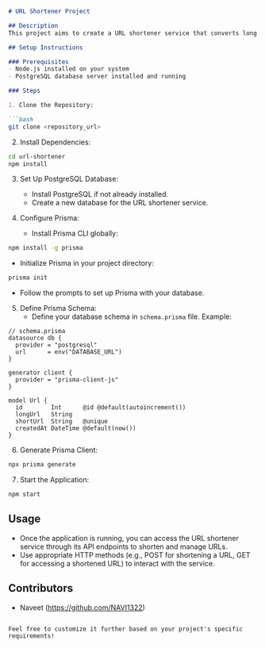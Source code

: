 

```markdown
# URL Shortener Project

## Description
This project aims to create a URL shortener service that converts long URLs into shorter, more manageable links. It utilizes a PostgreSQL database connected through Prisma for data storage and management.

## Setup Instructions

### Prerequisites
- Node.js installed on your system
- PostgreSQL database server installed and running

### Steps

1. Clone the Repository:

```bash
git clone <repository_url>
```

2. Install Dependencies:

```bash
cd url-shortener
npm install
```

3. Set Up PostgreSQL Database:
   - Install PostgreSQL if not already installed.
   - Create a new database for the URL shortener service.

4. Configure Prisma:
   - Install Prisma CLI globally:

```bash
npm install -g prisma
```

   - Initialize Prisma in your project directory:

```bash
prisma init
```

   - Follow the prompts to set up Prisma with your database.

5. Define Prisma Schema:
   - Define your database schema in `schema.prisma` file. Example:

```prisma
// schema.prisma
datasource db {
  provider = "postgresql"
  url      = env("DATABASE_URL")
}

generator client {
  provider = "prisma-client-js"
}

model Url {
  id        Int      @id @default(autoincrement())
  longUrl   String
  shortUrl  String   @unique
  createdAt DateTime @default(now())
}
```

6. Generate Prisma Client:

```bash
npx prisma generate
```

7. Start the Application:

```bash
npm start
```

## Usage
- Once the application is running, you can access the URL shortener service through its API endpoints to shorten and manage URLs.
- Use appropriate HTTP methods (e.g., POST for shortening a URL, GET for accessing a shortened URL) to interact with the service.

## Contributors
- Naveet (https://github.com/NAVI1322)

```

Feel free to customize it further based on your project's specific requirements!
